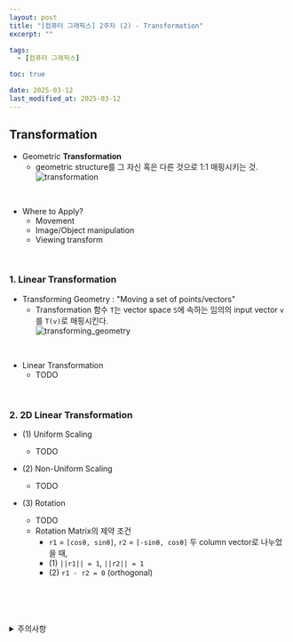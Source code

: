 ```yaml
---
layout: post
title: "[컴퓨터 그래픽스] 2주차 (2) - Transformation"
excerpt: ""

tags:
  - [컴퓨터 그래픽스]

toc: true

date: 2025-03-12
last_modified_at: 2025-03-12
---
```

## Transformation
- Geometric **Transformation**  
  - geometric structure를 그 자신 혹은 다른 것으로 1:1 매핑시키는 것.  
  ![transformation](TODO)  

<br>

- Where to Apply?  
  - Movement
  - Image/Object manipulation
  - Viewing transform  

<br>

### 1. Linear Transformation
- Transforming Geometry : "Moving a set of points/vectors"  
  - Transformation 함수 `T`는 vector space `S`에 속하는 임의의 input vector `v`를 `T(v)`로 매핑시킨다.  
  ![transforming_geometry](TODO)  

<br>

- Linear Transformation  
  - TODO

<br>

### 2. 2D Linear Transformation  
- (1) Uniform Scaling  
  - TODO  

- (2) Non-Uniform Scaling
  - TODO

- (3) Rotation  
  - TODO
  - Rotation Matrix의 제약 조건
    - `r1` = `[cosθ, sinθ]`, `r2` = `[-sinθ, cosθ]` 두 column vector로 나누었을 때,  
    - (1) `||r1|| = 1`, `||r2|| = 1`
    - (2) `r1 · r2 = 0` (orthogonal)  

<br>
<br>
<br>
<br>
<details>
<summary>주의사항</summary>
<div markdown="1">

이 포스팅은 강원대학교 김종민 교수님의 컴퓨터 그래픽스 수업을 들으며 내용을 정리 한 것입니다.  
수업 내용에 대한 저작권은 교수님께 있으니,  
다른 곳으로의 무분별한 내용 복사를 자제해 주세요.

</div>
</details> 